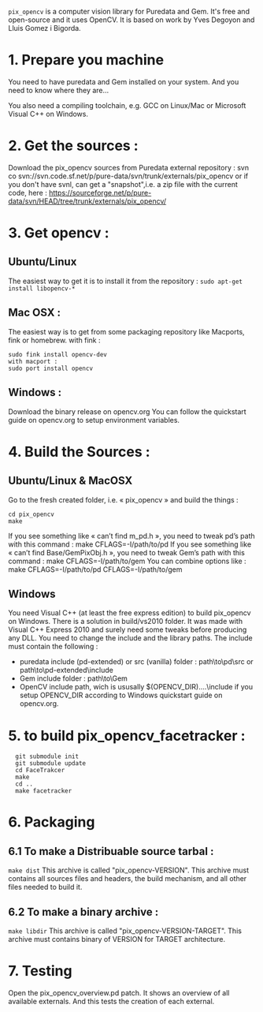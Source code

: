 `pix_opencv` is a computer vision library for Puredata and Gem.
It's free and open-source and  it uses OpenCV.
It is based on work by Yves Degoyon and Lluis Gomez i Bigorda.

# 1. Prepare you machine
You need to have puredata and Gem installed on your system.
And you need to know where they are…

You also need a compiling toolchain, e.g. GCC on Linux/Mac or Microsoft Visual C++ on Windows.

# 2. Get the sources :
Download the pix_opencv sources from Puredata external repository :
svn co svn://svn.code.sf.net/p/pure-data/svn/trunk/externals/pix_opencv
or if you don't have svnl, can get a "snapshot",i.e. a zip file with the current code, here :
https://sourceforge.net/p/pure-data/svn/HEAD/tree/trunk/externals/pix_opencv/

# 3. Get opencv :
## Ubuntu/Linux
The easiest way to get it is to install it from the repository :
`sudo apt-get install libopencv-*`

## Mac OSX :
The easiest way is to get from some packaging repository like Macports, fink or homebrew.
with fink :

~~~~
sudo fink install opencv-dev
with macport :
sudo port install opencv
~~~~

## Windows : 
Download the binary release on opencv.org
You can follow the quickstart guide on opencv.org to setup environment variables.

# 4. Build the Sources :

## Ubuntu/Linux & MacOSX
Go to the fresh created folder, i.e. « pix_opencv » and build the things :

~~~~
cd pix_opencv
make
~~~~

If you see something like « can’t find m_pd.h », you need to tweak pd’s path with this command :
make CFLAGS=-I/path/to/pd
If you see something like « can’t find Base/GemPixObj.h », you need to tweak Gem’s path with this command :
make CFLAGS=-I/path/to/gem
You can combine options like :
make CFLAGS=-I/path/to/pd CFLAGS=-I/path/to/gem

## Windows
You need Visual C++ (at least the free express edition) to build pix_opencv on Windows.
There is a solution in build/vs2010 folder.
It was made with Visual C++ Express 2010 and surely need some tweaks before producing any DLL.
You need to change the include and the library paths.
The include must contain the following :
  - puredata include (pd-extended) or src (vanilla) folder : path\to\pd\src or path\to\pd-extended\include
  - Gem include folder : path\to\Gem
  - OpenCV include path, wich is ususally $(OPENCV_DIR)\..\..\include if you setup OPENCV_DIR according to Windows quickstart guide on opencv.org.
  
# 5. to build pix_opencv_facetracker :

~~~~
  git submodule init
  git submodule update
  cd FaceTrakcer
  make 
  cd ..
  make facetracker
~~~~

# 6. Packaging
## 6.1 To make a Distribuable source tarbal :
  `make dist`
	This archive is called "pix_opencv-VERSION".
	This archive must contains all sources files and headers, the build mechanism, and all other files needed to build it.
## 6.2 To make a binary archive :
  `make libdir`
	This archive is called "pix_opencv-VERSION-TARGET".
	This archive must contains binary of VERSION for TARGET architecture.
  
# 7. Testing 
  Open the pix_opencv_overview.pd patch.
  It shows an overview of all available externals.
  And this tests the creation of each external.
